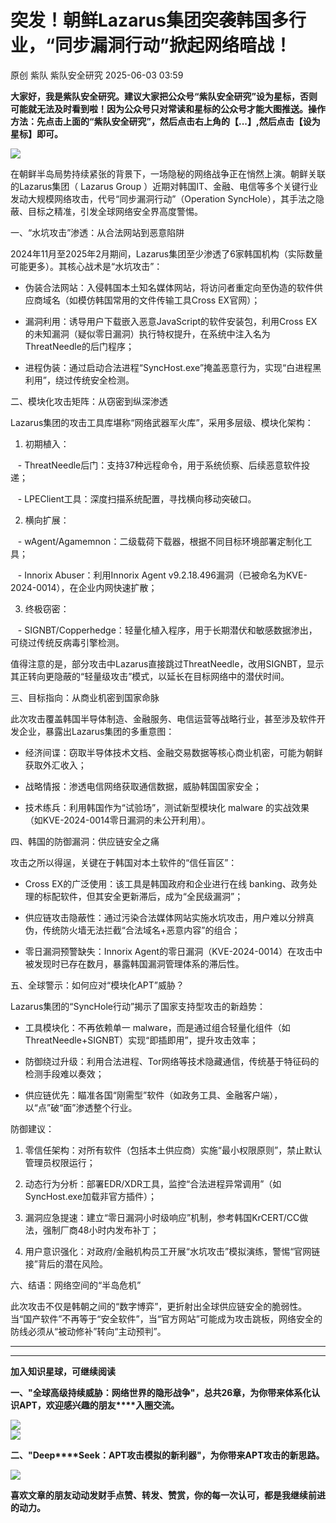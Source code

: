 #  突发！朝鲜Lazarus集团突袭韩国多行业，“同步漏洞行动”掀起网络暗战！   
原创 紫队  紫队安全研究   2025-06-03 03:59  
  
**大家好，我是紫队安全研究。建议大家把公众号“紫队安全研究”设为星标，否则可能就无法及时看到啦！因为公众号只对常读和星标的公众号才能大图推送。操作方法：先点击上面的“紫队安全研究”，然后点击右上角的【...】,然后点击【设为星标】即可。**  
  
  
![](https://mmbiz.qpic.cn/mmbiz_png/sUKKZDdVP8TGPZ6auia7GLHfXc5HwPvY1vqmEjwiax58AfPdYdLOwkadqcezLoAGI2zjb3cjes74pbCiaQRoKGz1Q/640?wx_fmt=png&from=appmsg "")  
  
  
  
在朝鲜半岛局势持续紧张的背景下，一场隐秘的网络战争正在悄然上演。朝鲜关联的Lazarus集团（ Lazarus Group ）近期对韩国IT、金融、电信等多个关键行业发动大规模网络攻击，代号“同步漏洞行动”（Operation SyncHole），其手法之隐蔽、目标之精准，引发全球网络安全界高度警惕。    
  
  
  
一、“水坑攻击”渗透：从合法网站到恶意陷阱    
  
2024年11月至2025年2月期间，Lazarus集团至少渗透了6家韩国机构（实际数量可能更多）。其核心战术是“水坑攻击”：    
  
- 伪装合法网站：入侵韩国本土知名媒体网站，将访问者重定向至伪造的软件供应商域名（如模仿韩国常用的文件传输工具Cross EX官网）；    
  
- 漏洞利用：诱导用户下载嵌入恶意JavaScript的软件安装包，利用Cross EX的未知漏洞（疑似零日漏洞）执行特权提升，在系统中注入名为ThreatNeedle的后门程序；    
  
- 进程伪装：通过启动合法进程“SyncHost.exe”掩盖恶意行为，实现“白进程黑利用”，绕过传统安全检测。    
  
  
  
二、模块化攻击矩阵：从窃密到纵深渗透    
  
Lazarus集团的攻击工具库堪称“网络武器军火库”，采用多层级、模块化架构：    
  
1. 初期植入：    
  
   - ThreatNeedle后门：支持37种远程命令，用于系统侦察、后续恶意软件投递；    
  
   - LPEClient工具：深度扫描系统配置，寻找横向移动突破口。    
  
2. 横向扩展：    
  
   - wAgent/Agamemnon：二级载荷下载器，根据不同目标环境部署定制化工具；    
  
   - Innorix Abuser：利用Innorix Agent v9.2.18.496漏洞（已被命名为KVE-2024-0014），在企业内网快速扩散；    
  
3. 终极窃密：    
  
   - SIGNBT/Copperhedge：轻量化植入程序，用于长期潜伏和敏感数据渗出，可绕过传统反病毒引擎检测。    
  
  
值得注意的是，部分攻击中Lazarus直接跳过ThreatNeedle，改用SIGNBT，显示其正转向更隐蔽的“轻量级攻击”模式，以延长在目标网络中的潜伏时间。    
  
  
  
三、目标指向：从商业机密到国家命脉    
  
此次攻击覆盖韩国半导体制造、金融服务、电信运营等战略行业，甚至涉及软件开发企业，暴露出Lazarus集团的多重意图：    
  
- 经济间谍：窃取半导体技术文档、金融交易数据等核心商业机密，可能为朝鲜获取外汇收入；    
  
- 战略情报：渗透电信网络获取通信数据，威胁韩国国家安全；    
  
- 技术练兵：利用韩国作为“试验场”，测试新型模块化 malware 的实战效果（如KVE-2024-0014零日漏洞的未公开利用）。    
  
  
  
四、韩国的防御漏洞：供应链安全之痛    
  
攻击之所以得逞，关键在于韩国对本土软件的“信任盲区”：    
  
- Cross EX的广泛使用：该工具是韩国政府和企业进行在线 banking、政务处理的标配软件，但其安全更新滞后，成为“全民级漏洞”；    
  
- 供应链攻击隐蔽性：通过污染合法媒体网站实施水坑攻击，用户难以分辨真伪，传统防火墙无法拦截“合法域名+恶意内容”的组合；    
  
- 零日漏洞预警缺失：Innorix Agent的零日漏洞（KVE-2024-0014）在攻击中被发现时已存在数月，暴露韩国漏洞管理体系的滞后性。    
  
  
  
五、全球警示：如何应对“模块化APT”威胁？    
  
Lazarus集团的“SyncHole行动”揭示了国家支持型攻击的新趋势：    
  
- 工具模块化：不再依赖单一 malware，而是通过组合轻量化组件（如ThreatNeedle+SIGNBT）实现“即插即用”，提升攻击效率；    
  
- 防御绕过升级：利用合法进程、Tor网络等技术隐藏通信，传统基于特征码的检测手段难以奏效；    
  
- 供应链优先：瞄准各国“刚需型”软件（如政务工具、金融客户端），以“点”破“面”渗透整个行业。    
  
  
防御建议：    
  
1. 零信任架构：对所有软件（包括本土供应商）实施“最小权限原则”，禁止默认管理员权限运行；    
  
2. 动态行为分析：部署EDR/XDR工具，监控“合法进程异常调用”（如SyncHost.exe加载非官方插件）；    
  
3. 漏洞应急提速：建立“零日漏洞小时级响应”机制，参考韩国KrCERT/CC做法，强制厂商48小时内发布补丁；    
  
4. 用户意识强化：对政府/金融机构员工开展“水坑攻击”模拟演练，警惕“官网链接”背后的潜在风险。    
  
  
  
六、结语：网络空间的“半岛危机”    
  
此次攻击不仅是韩朝之间的“数字博弈”，更折射出全球供应链安全的脆弱性。当“国产软件”不再等于“安全软件”，当“官方网站”可能成为攻击跳板，网络安全的防线必须从“被动修补”转向“主动预判”。    
  
  
****  
****  
**加入知识星球，可继续阅读**  
  
**一、"全球高级持续威胁：网络世界的隐形战争"，总共26章，为你带来体系化认识APT，欢迎感兴趣的朋友****入圈交流。**  
  
![](https://mmbiz.qpic.cn/mmbiz_jpg/sUKKZDdVP8RRAic0GwkHmSw2QZes8kK1AfysU8oPBib56yJpTWxmMuHRQBk3DHtibEASDuO7FTia8jIpeYtMFicBy5A/640?wx_fmt=jpeg "")  
![](https://mmbiz.qpic.cn/mmbiz_png/sUKKZDdVP8Sm53HIUuI9RNR5Vpk1TWmpt3dw7icrMOJchapl0qTHsxVnXHyicBmV2kNlgpt3WLGLgdBJKrWiaUGicw/640?wx_fmt=png&from=appmsg "")  
  
**二、"Deep****Seek：APT攻击模拟的新利器"，为你带来APT攻击的新思路。**  
  
![](https://mmbiz.qpic.cn/mmbiz_png/sUKKZDdVP8SmEmOb6eVreW81Qh8DCAQvT2jLpI7JoYFWHibP6wCCI2AicqKAgbc4GzoAafviavpdxGjBqGrs1nlibQ/640?wx_fmt=png&from=appmsg "")  
  
  
**喜欢文章的朋友动动发财手点赞、转发、赞赏，你的每一次认可，都是我继续前进的动力。**  
  
  
  
  
